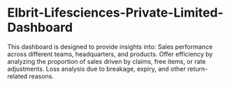 # Elbrit-Lifesciences-Private-Limited-Dashboard
This dashboard is designed to provide insights into:  Sales performance across different teams, headquarters, and products. Offer efficiency by analyzing the proportion of sales driven by claims, free items, or rate adjustments. Loss analysis due to breakage, expiry, and other return-related reasons.
